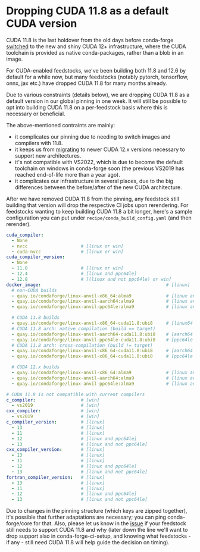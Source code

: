 # Dropping CUDA 11.8 as a default CUDA version

CUDA 11.8 is the last holdover from the old days before conda-forge
[switched](https://github.com/conda-forge/conda-forge.github.io/issues/1963)
to the new and shiny CUDA 12+ infrastructure, where the CUDA toolchain
is provided as native conda-packages, rather than a blob in an image.

For CUDA-enabled feedstocks, we've been building both 11.8 and 12.6 by default
for a while now, but many feedstocks (notably pytorch, tensorflow, onnx, jax etc.)
have dropped CUDA 11.8 for many months already.

Due to various constraints (details below), we are dropping CUDA 11.8 as a default
version in our global pinning in one week. It will still be possible to opt into
building CUDA 11.8 on a per-feedstock basis where this is necessary or beneficial.

<!-- truncate -->

The above-mentioned contraints are mainly:

- it complicates our pinning due to needing to switch images and compilers with 11.8.
- it keeps us from [migrating](https://github.com/conda-forge/conda-forge-pinning-feedstock/pull/7005)
  to newer CUDA 12.x versions necessary to support new architectures.
- it's not compatible with VS2022, which is due to become the default toolchain on windows
  in conda-forge soon (the previous VS2019 has reached end-of-life more than a year ago).
- it complicates our infrastructure in several places, due to the big differences between the
  before/after of the new CUDA architecture.

After we have removed CUDA 11.8 from the pinning, any feedstock still building that version
will drop the respective CI jobs upon rerendering. For feedstocks wanting to keep building
CUDA 11.8 a bit longer, here's a sample configuration you can put under
`recipe/conda_build_config.yaml` (and then rerender).

```yaml
cuda_compiler:
  - None
  - nvcc                    # [linux or win]
  - cuda-nvcc               # [linux or win]
cuda_compiler_version:
  - None
  - 11.8                    # [linux or win]
  - 12.4                    # [linux and ppc64le]
  - 12.8                    # [(linux and not ppc64le) or win]
docker_image:                                               # [linux]
  # non-CUDA builds
  - quay.io/condaforge/linux-anvil-x86_64:alma9             # [linux and os.environ.get("BUILD_PLATFORM") == "linux-64"]
  - quay.io/condaforge/linux-anvil-aarch64:alma9            # [linux and os.environ.get("BUILD_PLATFORM") == "linux-aarch64"]
  - quay.io/condaforge/linux-anvil-ppc64le:alma9            # [linux and os.environ.get("BUILD_PLATFORM") == "linux-ppc64le"]

  # CUDA 11.8 builds
  - quay.io/condaforge/linux-anvil-x86_64-cuda11.8:ubi8     # [linux64 and os.environ.get("BUILD_PLATFORM") == "linux-64"]
  # CUDA 11.8 arch: native compilation (build == target)
  - quay.io/condaforge/linux-anvil-aarch64-cuda11.8:ubi8    # [aarch64 and os.environ.get("BUILD_PLATFORM") == "linux-aarch64"]
  - quay.io/condaforge/linux-anvil-ppc64le-cuda11.8:ubi8    # [ppc64le and os.environ.get("BUILD_PLATFORM") == "linux-ppc64le"]
  # CUDA 11.8 arch: cross-compilation (build != target)
  - quay.io/condaforge/linux-anvil-x86_64-cuda11.8:ubi8     # [aarch64 and os.environ.get("BUILD_PLATFORM") == "linux-64"]
  - quay.io/condaforge/linux-anvil-x86_64-cuda11.8:ubi8     # [ppc64le and os.environ.get("BUILD_PLATFORM") == "linux-64"]

  # CUDA 12.x builds
  - quay.io/condaforge/linux-anvil-x86_64:alma9             # [linux and os.environ.get("BUILD_PLATFORM") == "linux-64"]
  - quay.io/condaforge/linux-anvil-aarch64:alma9            # [linux and os.environ.get("BUILD_PLATFORM") == "linux-aarch64"]
  - quay.io/condaforge/linux-anvil-ppc64le:alma9            # [linux and os.environ.get("BUILD_PLATFORM") == "linux-ppc64le"]

# CUDA 11.8 is not compatible with current compilers
c_compiler:                 # [win]
  - vs2019                  # [win]
cxx_compiler:               # [win]
  - vs2019                  # [win]
c_compiler_version:         # [linux]
  - 13                      # [linux]
  - 11                      # [linux]
  - 12                      # [linux and ppc64le]
  - 13                      # [linux and not ppc64le]
cxx_compiler_version:       # [linux]
  - 13                      # [linux]
  - 11                      # [linux]
  - 12                      # [linux and ppc64le]
  - 13                      # [linux and not ppc64le]
fortran_compiler_version:   # [linux]
  - 13                      # [linux]
  - 11                      # [linux]
  - 12                      # [linux and ppc64le]
  - 13                      # [linux and not ppc64le]
```

Due to changes in the pinning structure (which keys are zipped together), it's possible that
further adaptations are necessary; you can ping conda-forge/core for that. Also, please let us
know in the [issue](https://github.com/conda-forge/conda-forge-pinning-feedstock/issues/7404)
if your feedstock still needs to support CUDA 11.8 and why (later down the line we'll want to
drop support also in conda-forge-ci-setup, and knowing what feedstocks - if any - still need
CUDA 11.8 will help guide the decision on timing).
